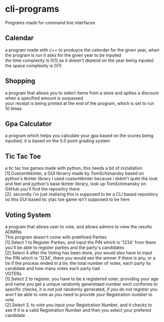 # cli-programs
Programs made for command line interfaces


## Calendar
a program made with c++ to produyce the calendar for the given year, when the program is run it asks for the given year to be inputed\
the time complexity is 0(1) as it doesn't depend on the year being inputed\
the space complexity is 0(1)

## Shopping
a program that allows you to select items from a store and apllies a discount when a specified amount is surpassed\
your receipt is being printed at the end of the program, which is set to run 10 times

## Gpa Calculator
a program which helps you calculate your gpa based on the scores being inputted, it is based on the 5.0 point grading system

## Tic Tac Toe
a tic tac toe games made with python, this needs a bit of installation\
[1].Customtkkinter, a GUI librarry made by TomSchimansky based on python's tkinter library I used customtkinter because i didnit't quite the look and feel and python's base tkinter library, look up TomSchimansky on GitHub you'll find the repositiry there\
[2]. secondly i'm just realising this is supposed to be a CLI based repository so this GUI based tic ytac toe game isn't supposed to be here

## Voting System
a program that allows user to vote, and allows admins to view the results\
ADMINs\
This program doesn't come with prdefined Parties\
[1].Select 1 to Register Parties, and input the PIN which is '1234' from there you'll be able to register parties and the party's candidates\
[2].Select 4 after the Voting has been done, you would also have to input the PIN which is '1234', there you would see the winner if there is any, or a tie if the process ended in a tie, the total number of votes, each party its candidate and how many votes each party had \
VOTERs\
[1].Select 2 to register, you have to be a registered voter,  providing your age and name you get a unique randomly generetaed number wich conforms to specific checks, it is not just randomly generated, if you do not register you won't be able to vote as you need to provide your Registration number to vote\
[2].Select 3, to vote you input your Registration Number, and it checks to see if it is a valid Registration Number and then you select your prefered candidate

